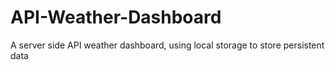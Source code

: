 # API-Weather-Dashboard
A server side API weather dashboard, using local storage to store persistent data
